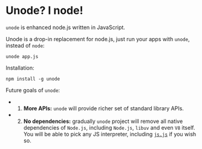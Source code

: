 # Unode? I node!

`unode` is enhanced node.js written in JavaScript.

Unode is a drop-in replacement for node.js, just run your apps with `unode`, instead of `node`:

    unode app.js
    
Installation:

    npm install -g unode

Future goals of `unode`:

- 1. **More APIs:** `unode` will provide richer set of standard library APIs.  
- 2. **No dependencies:** gradually `unode` project will remove all native
 dependencies of `Node.js`, including `Node.js`, `libuv` and even `V8` itself.
 You will be able to pick any JS interpreter, including [`js.js`](https://github.com/jterrace/js.js/)
 if you wish so.
 
 